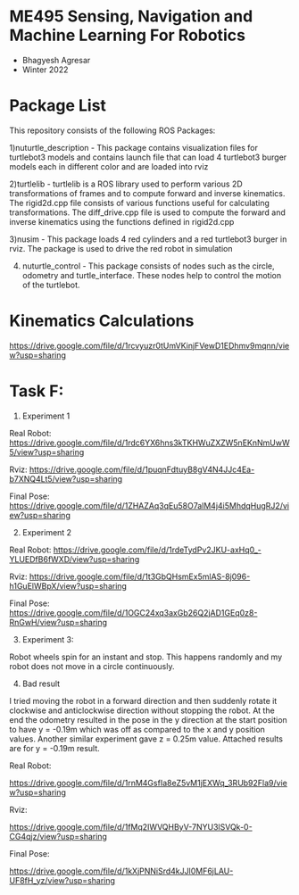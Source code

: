 # ME495 Sensing, Navigation and Machine Learning For Robotics
* Bhagyesh Agresar
* Winter 2022

# Package List

This repository consists of the following ROS Packages:

1)nuturtle_description - This package contains visualization files for turtlebot3 models and contains launch file that can load 4 turtlebot3 burger models each in different color and are loaded into rviz

2)turtlelib - turtlelib is a ROS library used to perform various 2D transformations of frames and to compute forward and inverse kinematics. The rigid2d.cpp file consists of various functions useful for calculating transformations. The diff_drive.cpp file is used to compute the forward and inverse kinematics using the functions defined in rigid2d.cpp

3)nusim - This package loads 4 red cylinders and a red turtlebot3 burger in rviz. The package is used to drive the red robot in simulation

4) nuturtle_control - This package consists of nodes such as the circle, odometry and turtle_interface. These nodes help to control the motion of the turtlebot.




# Kinematics Calculations

https://drive.google.com/file/d/1rcvyuzr0tUmVKinjFVewD1EDhmv9mqnn/view?usp=sharing


# Task F:

1) Experiment 1 

Real Robot:
https://drive.google.com/file/d/1rdc6YX6hns3kTKHWuZXZW5nEKnNmUwW5/view?usp=sharing


Rviz:
https://drive.google.com/file/d/1puqnFdtuyB8gV4N4JJc4Ea-b7XNQ4Lt5/view?usp=sharing


Final Pose:
https://drive.google.com/file/d/1ZHAZAq3qEu58O7alM4j4i5MhdqHugRJ2/view?usp=sharing



2) Experiment 2

Real Robot:
https://drive.google.com/file/d/1rdeTydPv2JKU-axHq0_-YLUEDfB6fWXD/view?usp=sharing


Rviz:
https://drive.google.com/file/d/1t3GbQHsmEx5mlAS-8j096-h1GuElWBpX/view?usp=sharing


Final Pose:
https://drive.google.com/file/d/1OGC24xq3axGb26Q2jAD1GEq0z8-RnGwH/view?usp=sharing


3) Experiment 3:

Robot wheels spin for an instant and stop. This happens randomly and my robot does not move in a circle continuously.



4) Bad result

I tried moving the robot in a forward direction and then suddenly rotate it clockwise and anticlockwise direction without stopping the robot. At the end the odometry resulted in the pose in the y direction at the start position to have y = -0.19m which was off as compared to the x and y position values. Another similar experiment gave z = 0.25m value. Attached results are for y = -0.19m result.

Real Robot:

https://drive.google.com/file/d/1rnM4GsfIa8eZ5vM1jEXWq_3RUb92Fla9/view?usp=sharing


Rviz:

https://drive.google.com/file/d/1fMq2IWVQHByV-7NYU3lSVQk-0-CG4qjz/view?usp=sharing


Final Pose:

https://drive.google.com/file/d/1kXjPNNiSrd4kJJl0MF6jLAU-UF8fH_yz/view?usp=sharing